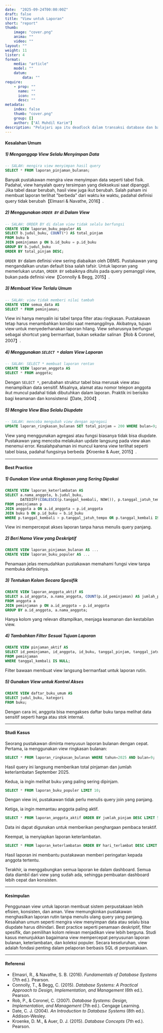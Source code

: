 ```yaml
---
date:  "2025-09-24T00:00:00Z"
draft: false
title: "View untuk Laporan"
short: "report"
thumb:
    image: "cover.png"
    anima: ""
    video: ""
layout: ""
weight: 11
lister: 4
format:
    media: "article"
    model: ""
    datum:
        data: ""
require:
    - prop: ""
      name: ""
      icon: ""
      desc: ""
metadata:
    index: false
    thumb: "cover.png"
    group: []
    author: ["Al Muhdil Karim"]
description: "Pelajari apa itu deadlock dalam transaksi database dan bagaimana cara menghindarinya. Modul ini membekali peserta strategi mengelola konflik transaksi."
---
```



#### Kesalahan Umum

##### 1) Menganggap View Selalu Menyimpan Data

```sql
-- SALAH: mengira view menyimpan hasil query
SELECT * FROM laporan_pinjaman_bulanan;
```

Banyak pustakawan mengira view menyimpan data seperti tabel fisik. Padahal, view hanyalah query tersimpan yang dieksekusi saat dipanggil. Jika tabel dasar berubah, hasil view juga ikut berubah. Salah paham ini membuat laporan terlihat "berbeda" dari waktu ke waktu, padahal definisi query tidak berubah【Elmasri & Navathe, 2016】.

##### 2) Menggunakan `ORDER BY` di Dalam View

```sql
-- SALAH: ORDER BY di dalam view tidak selalu berfungsi
CREATE VIEW laporan_buku_populer AS
SELECT b.judul_buku, COUNT(*) AS total_pinjam
FROM buku b
JOIN peminjaman p ON b.id_buku = p.id_buku
GROUP BY b.judul_buku
ORDER BY total_pinjam DESC;
```

`ORDER BY` dalam definisi view sering diabaikan oleh DBMS. Pustakawan yang mengandalkan urutan default bisa salah tafsir. Untuk laporan yang memerlukan urutan, `ORDER BY` sebaiknya ditulis pada query pemanggil view, bukan pada definisi view【Connolly & Begg, 2015】.

##### 3) Membuat View Terlalu Umum

```sql
-- SALAH: view tidak memberi nilai tambah
CREATE VIEW semua_data AS
SELECT * FROM peminjaman;
```

View ini hanya menyalin isi tabel tanpa filter atau ringkasan. Pustakawan tetap harus menambahkan kondisi saat memanggilnya. Akibatnya, tujuan view untuk menyederhanakan laporan hilang. View seharusnya berfungsi sebagai shortcut yang bermanfaat, bukan sekadar salinan【Rob & Coronel, 2007】.

##### 4) Menggunakan `SELECT *` dalam View Laporan

```sql
-- SALAH: SELECT * membuat laporan rentan
CREATE VIEW laporan_anggota AS
SELECT * FROM anggota;
```

Dengan `SELECT *`, perubahan struktur tabel bisa merusak view atau menampilkan data sensitif. Misalnya, alamat atau nomor telepon anggota ikut muncul padahal tidak dibutuhkan dalam laporan. Praktik ini berisiko bagi keamanan dan konsistensi【Date, 2004】.

##### 5) Mengira View Bisa Selalu Diupdate

```sql
-- SALAH: mencoba mengubah view dengan agregasi
UPDATE laporan_ringkasan_bulanan SET total_pinjam = 200 WHERE bulan=9;
```

View yang menggunakan agregasi atau fungsi biasanya tidak bisa diupdate. Pustakawan yang mencoba melakukan update langsung pada view akan menemui error. Kesalahpahaman ini muncul karena view terlihat seperti tabel biasa, padahal fungsinya berbeda【Kroenke & Auer, 2015】.

---

#### Best Practice

##### 1) Gunakan View untuk Ringkasan yang Sering Dipakai

```sql
CREATE VIEW laporan_keterlambatan AS
SELECT a.nama_anggota, b.judul_buku,
       DATEDIFF(COALESCE(p.tanggal_kembali, NOW()), p.tanggal_jatuh_tempo) AS hari_terlambat
FROM peminjaman p
JOIN anggota a ON a.id_anggota = p.id_anggota
JOIN buku b ON p.id_buku = b.id_buku
WHERE p.tanggal_kembali > p.tanggal_jatuh_tempo OR p.tanggal_kembali IS NULL;
```

View ini mempercepat akses laporan tanpa harus menulis query panjang.

##### 2) Beri Nama View yang Deskriptif

```sql
CREATE VIEW laporan_pinjaman_bulanan AS ...
CREATE VIEW laporan_buku_populer AS ...
```

Penamaan jelas memudahkan pustakawan memahami fungsi view tanpa membuka definisinya.

##### 3) Tentukan Kolom Secara Spesifik

```sql
CREATE VIEW laporan_anggota_aktif AS
SELECT a.id_anggota, a.nama_anggota, COUNT(p.id_peminjaman) AS jumlah_pinjam
FROM anggota a
JOIN peminjaman p ON a.id_anggota = p.id_anggota
GROUP BY a.id_anggota, a.nama_anggota;
```

Hanya kolom yang relevan ditampilkan, menjaga keamanan dan kestabilan view.

##### 4) Tambahkan Filter Sesuai Tujuan Laporan

```sql
CREATE VIEW pinjaman_aktif AS
SELECT id_peminjaman, id_anggota, id_buku, tanggal_pinjam, tanggal_jatuh_tempo
FROM peminjaman
WHERE tanggal_kembali IS NULL;
```

Filter bawaan membuat view langsung bermanfaat untuk laporan rutin.

##### 5) Gunakan View untuk Kontrol Akses

```sql
CREATE VIEW daftar_buku_umum AS
SELECT judul_buku, kategori
FROM buku;
```

Dengan cara ini, anggota bisa mengakses daftar buku tanpa melihat data sensitif seperti harga atau stok internal.

---

#### Studi Kasus

Seorang pustakawan diminta menyusun laporan bulanan dengan cepat. Pertama, ia menggunakan view ringkasan bulanan:

```sql
SELECT * FROM laporan_ringkasan_bulanan WHERE tahun=2025 AND bulan=9;
```

Hasil query ini langsung memberikan total pinjaman dan jumlah keterlambatan September 2025.

Kedua, ia ingin melihat buku yang paling sering dipinjam.

```sql
SELECT * FROM laporan_buku_populer LIMIT 10;
```

Dengan view ini, pustakawan tidak perlu menulis query join yang panjang.

Ketiga, ia ingin memantau anggota paling aktif.

```sql
SELECT * FROM laporan_anggota_aktif ORDER BY jumlah_pinjam DESC LIMIT 5;
```

Data ini dapat digunakan untuk memberikan penghargaan pembaca teraktif.

Keempat, ia menyiapkan laporan keterlambatan.

```sql
SELECT * FROM laporan_keterlambatan ORDER BY hari_terlambat DESC LIMIT 10;
```

Hasil laporan ini membantu pustakawan memberi peringatan kepada anggota tertentu.

Terakhir, ia menggabungkan semua laporan ke dalam dashboard. Semua data diambil dari view yang sudah ada, sehingga pembuatan dashboard lebih cepat dan konsisten.

---

#### Kesimpulan

Penggunaan view untuk laporan membuat sistem perpustakaan lebih efisien, konsisten, dan aman. View memungkinkan pustakawan menghasilkan laporan rutin tanpa menulis ulang query yang panjang. Kesalahan umum seperti mengira view menyimpan data atau selalu bisa diupdate harus dihindari. Best practice seperti penamaan deskriptif, filter spesifik, dan pemilihan kolom relevan menjadikan view lebih berguna. Studi kasus menunjukkan bagaimana view mempercepat penyusunan laporan bulanan, keterlambatan, dan koleksi populer. Secara keseluruhan, view adalah fondasi penting dalam pelaporan berbasis SQL di perpustakaan.

---

#### Referensi

* Elmasri, R., & Navathe, S. B. (2016). *Fundamentals of Database Systems* (7th ed.). Pearson.
* Connolly, T., & Begg, C. (2015). *Database Systems: A Practical Approach to Design, Implementation, and Management* (6th ed.). Pearson.
* Rob, P., & Coronel, C. (2007). *Database Systems: Design, Implementation, and Management* (7th ed.). Cengage Learning.
* Date, C. J. (2004). *An Introduction to Database Systems* (8th ed.). Addison-Wesley.
* Kroenke, D. M., & Auer, D. J. (2015). *Database Concepts* (7th ed.). Pearson.

